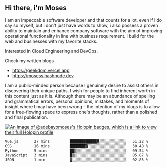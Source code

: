 ## Hi there, i'm Moses

I am an impeccable software developer and that counts for a lot, even if i do say so myself, but i don't just have words to show, i also possess a proven ability to maintain and enhance company software with the aim of improving operational functionality in line with business requirement. I build for the web and businesses with my favorite stacks.

Interested in Cloud Engineering and DevOps.

Check my written blogs
- https://geekdom.vercel.app
- https://mosess.hashnode.dev
  
I am a public-minded person because I genuinely desire to assist others in discovering their unique paths. I wish for people to find inherent worth in this content just as it is. Although there may be an abundance of spelling and grammatical errors, personal opinions, mistakes, and moments of insight where I may have been wrong – the intention of my blogs is to allow for a free-flowing space to express one's thoughts, rather than a polished and final publication.

[![An image of @adebayomoses's Holopin badges, which is a link to view their full Holopin profile](https://holopin.me/adebayomoses)](https://holopin.io/@adebayomoses)

<!--START_SECTION:waka-->

```txt
Vue.js       27 mins         ████████████▓░░░░░░░░░░░░   51.22 %
CSS          16 mins         ███████▓░░░░░░░░░░░░░░░░░   30.48 %
Python       5 mins          ██▒░░░░░░░░░░░░░░░░░░░░░░   09.54 %
JavaScript   3 mins          █▒░░░░░░░░░░░░░░░░░░░░░░░   05.87 %
JSON         1 min           ▓░░░░░░░░░░░░░░░░░░░░░░░░   02.85 %
```

<!--END_SECTION:waka-->
